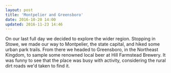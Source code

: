 ```yaml
---
layout: post
title: 'Montpelier and Greensboro'
date: 2016-10-20 14:00
updated: 2016-11-23 14:46
---
```

On our last full day we decided to explore the wider region. Stopping in Stowe, we made our way to Montpelier, the state capital, and hiked some urban park trails. From there we headed to Greensboro, in the Northeast Kingdom, to sample some renowned local beer at Hill Farmstead Brewery. It was funny to see that the place was busy with activity, considering the rural dirt roads we'd taken to find it.  
